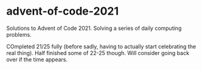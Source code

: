 # advent-of-code-2021

Solutions to Advent of Code 2021. Solving a series of daily computing problems.

COmpleted 21/25 fully (before sadly, having to actually start celebrating the real thing). Half finished some of 22-25 though. Will consider going back over if the time appears.

